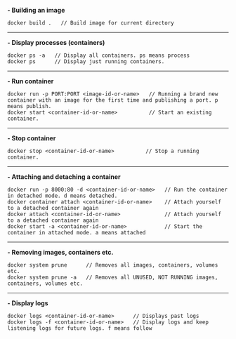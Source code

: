 **- Building an image**
```
docker build .   // Build image for current directory
```
---
**- Display processes (containers)**
```
docker ps -a   // Display all containers. ps means process
docker ps      // Display just running containers.
```
---
**- Run container**
```
docker run -p PORT:PORT <image-id-or-name>   // Running a brand new container with an image for the first time and publishing a port. p means publish.
docker start <container-id-or-name>          // Start an existing container.
```
---
**- Stop container**
```
docker stop <container-id-or-name>          // Stop a running container.
```
---
**- Attaching and detaching a container**
```
docker run -p 8000:80 -d <container-id-or-name>   // Run the container in detached mode. d means detached.
docker container attach <container-id-or-name>    // Attach yourself to a detached container again
docker attach <container-id-or-name>              // Attach yourself to a detached container again
docker start -a <container-id-or-name>            // Start the container in attached mode. a means attached
```
---
**- Removing images, containers etc.**
```
docker system prune      // Removes all images, containers, volumes etc.
docker system prune -a   // Removes all UNUSED, NOT RUNNING images, containers, volumes etc.
```
---
**- Display logs**
```
docker logs <container-id-or-name>      // Displays past logs
docker logs -f <container-id-or-name>   // Display logs and keep listening logs for future logs. f means follow
```
